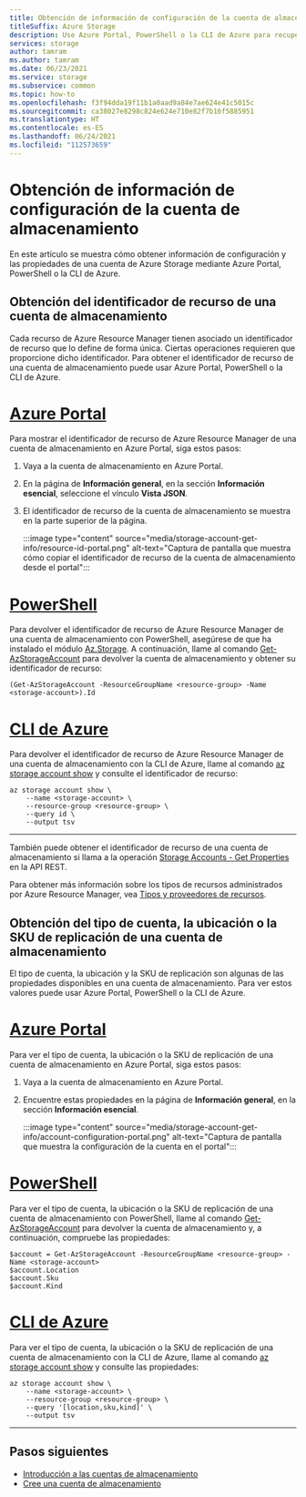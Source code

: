 ```yaml
---
title: Obtención de información de configuración de la cuenta de almacenamiento
titleSuffix: Azure Storage
description: Use Azure Portal, PowerShell o la CLI de Azure para recuperar las propiedades de configuración de la cuenta de almacenamiento, incluido el identificador de recurso de Azure Resource Manager, la ubicación de la cuenta, el tipo de cuenta o la SKU de replicación.
services: storage
author: tamram
ms.author: tamram
ms.date: 06/23/2021
ms.service: storage
ms.subservice: common
ms.topic: how-to
ms.openlocfilehash: f3f94dda19f11b1a0aad9a84e7ae624e41c5015c
ms.sourcegitcommit: ca38027e8298c824e624e710e82f7b16f5885951
ms.translationtype: HT
ms.contentlocale: es-ES
ms.lasthandoff: 06/24/2021
ms.locfileid: "112573659"
---
```

# <a name="get-storage-account-configuration-information"></a>Obtención de información de configuración de la cuenta de almacenamiento

En este artículo se muestra cómo obtener información de configuración y las propiedades de una cuenta de Azure Storage mediante Azure Portal, PowerShell o la CLI de Azure.

## <a name="get-the-resource-id-for-a-storage-account"></a>Obtención del identificador de recurso de una cuenta de almacenamiento

Cada recurso de Azure Resource Manager tienen asociado un identificador de recurso que lo define de forma única. Ciertas operaciones requieren que proporcione dicho identificador. Para obtener el identificador de recurso de una cuenta de almacenamiento puede usar Azure Portal, PowerShell o la CLI de Azure.

# <a name="azure-portal"></a>[Azure Portal](#tab/portal)

Para mostrar el identificador de recurso de Azure Resource Manager de una cuenta de almacenamiento en Azure Portal, siga estos pasos:

1. Vaya a la cuenta de almacenamiento en Azure Portal.
1. En la página de **Información general**, en la sección **Información esencial**, seleccione el vínculo **Vista JSON**.
1. El identificador de recurso de la cuenta de almacenamiento se muestra en la parte superior de la página.

    :::image type="content" source="media/storage-account-get-info/resource-id-portal.png" alt-text="Captura de pantalla que muestra cómo copiar el identificador de recurso de la cuenta de almacenamiento desde el portal":::

# <a name="powershell"></a>[PowerShell](#tab/powershell)

Para devolver el identificador de recurso de Azure Resource Manager de una cuenta de almacenamiento con PowerShell, asegúrese de que ha instalado el módulo [Az.Storage](https://www.powershellgallery.com/packages/Az.Storage). A continuación, llame al comando [Get-AzStorageAccount](/powershell/module/az.storage/get-azstorageaccount) para devolver la cuenta de almacenamiento y obtener su identificador de recurso:

```azurepowershell
(Get-AzStorageAccount -ResourceGroupName <resource-group> -Name <storage-account>).Id
```

# <a name="azure-cli"></a>[CLI de Azure](#tab/azure-cli)

Para devolver el identificador de recurso de Azure Resource Manager de una cuenta de almacenamiento con la CLI de Azure, llame al comando [az storage account show](/cli/azure/storage/account#az_storage_account_show) y consulte el identificador de recurso:

```azurecli
az storage account show \
    --name <storage-account> \
    --resource-group <resource-group> \
    --query id \
    --output tsv
```

---

También puede obtener el identificador de recurso de una cuenta de almacenamiento si llama a la operación [Storage Accounts - Get Properties](/rest/api/storagerp/storage-accounts/get-properties) en la API REST.

Para obtener más información sobre los tipos de recursos administrados por Azure Resource Manager, vea [Tipos y proveedores de recursos](../../azure-resource-manager/management/resource-providers-and-types.md).

## <a name="get-the-account-type-location-or-replication-sku-for-a-storage-account"></a>Obtención del tipo de cuenta, la ubicación o la SKU de replicación de una cuenta de almacenamiento

El tipo de cuenta, la ubicación y la SKU de replicación son algunas de las propiedades disponibles en una cuenta de almacenamiento. Para ver estos valores puede usar Azure Portal, PowerShell o la CLI de Azure.

# <a name="azure-portal"></a>[Azure Portal](#tab/portal)

Para ver el tipo de cuenta, la ubicación o la SKU de replicación de una cuenta de almacenamiento en Azure Portal, siga estos pasos:

1. Vaya a la cuenta de almacenamiento en Azure Portal.
1. Encuentre estas propiedades en la página de **Información general**, en la sección **Información esencial**.

    :::image type="content" source="media/storage-account-get-info/account-configuration-portal.png" alt-text="Captura de pantalla que muestra la configuración de la cuenta en el portal":::

# <a name="powershell"></a>[PowerShell](#tab/powershell)

Para ver el tipo de cuenta, la ubicación o la SKU de replicación de una cuenta de almacenamiento con PowerShell, llame al comando [Get-AzStorageAccount](/powershell/module/az.storage/get-azstorageaccount) para devolver la cuenta de almacenamiento y, a continuación, compruebe las propiedades:

```azurepowershell
$account = Get-AzStorageAccount -ResourceGroupName <resource-group> -Name <storage-account>
$account.Location
$account.Sku
$account.Kind
```

# <a name="azure-cli"></a>[CLI de Azure](#tab/azure-cli)

Para ver el tipo de cuenta, la ubicación o la SKU de replicación de una cuenta de almacenamiento con la CLI de Azure, llame al comando [az storage account show](/cli/azure/storage/account#az_storage_account_show) y consulte las propiedades:

```azurecli
az storage account show \
    --name <storage-account> \
    --resource-group <resource-group> \
    --query '[location,sku,kind]' \
    --output tsv
```

---

## <a name="next-steps"></a>Pasos siguientes

- [Introducción a las cuentas de almacenamiento](storage-account-overview.md)
- [Cree una cuenta de almacenamiento](storage-account-create.md)
